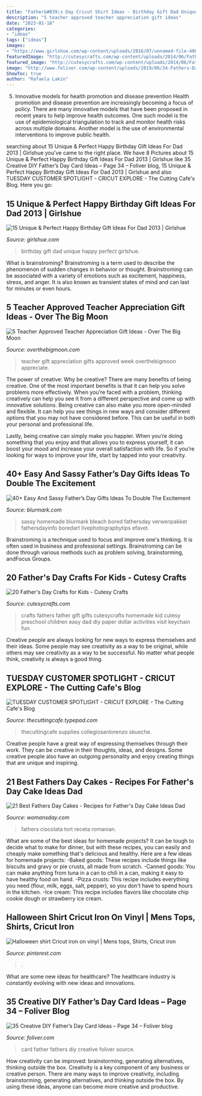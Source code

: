```yaml
---
title: "Father&#039;s Day Cricut Shirt Ideas - Birthday Gift Dad Unique Happy Perfect Girlshue"
description: "5 teacher approved teacher appreciation gift ideas"
date: "2023-01-18"
categories:
- "ideas"
tags: ["ideas"]
images:
- "https://www.girlshue.com/wp-content/uploads/2016/07/unnamed-file-4007.jpg"
featuredImage: "http://cutesycrafts.com/wp-content/uploads/2014/06/Fathers-Day-Crafts-Collage2.jpg"
featured_image: "http://cutesycrafts.com/wp-content/uploads/2014/06/Fathers-Day-Crafts-Collage2.jpg"
image: "http://www.foliver.com/wp-content/uploads/2019/06/34-Fathers-Day-card.jpg"
ShowToc: true
author: "Rafaela Lakin"
---
```



5) Innovative models for health promotion and disease prevention
Health promotion and disease prevention are increasingly becoming a focus of policy. There are many innovative models that have been proposed in recent years to help improve health outcomes. One such model is the use of epidemiological triangulation to track and monitor health risks across multiple domains. Another model is the use of environmental interventions to improve public health.

	

		
searching about 15 Unique &amp; Perfect Happy Birthday Gift Ideas For Dad 2013 | Girlshue you've came to the right place. We have 8 Pictures about 15 Unique &amp; Perfect Happy Birthday Gift Ideas For Dad 2013 | Girlshue like 35 Creative DIY Father’s Day Card Ideas – Page 34 – Foliver blog, 15 Unique &amp; Perfect Happy Birthday Gift Ideas For Dad 2013 | Girlshue and also TUESDAY CUSTOMER SPOTLIGHT - CRICUT EXPLORE - The Cutting Cafe&#039;s Blog. Here you go:
		
    
## 15 Unique &amp; Perfect Happy Birthday Gift Ideas For Dad 2013 | Girlshue

<img loading=lazy src="https://www.girlshue.com/wp-content/uploads/2016/07/unnamed-file-4007.jpg" onerror="this.onerror=null;this.src='https://tse4.mm.bing.net/th?id=OIP.rQabgBYCQ09vzKBz-5vCQAHaJ3&amp;pid=15.1';" alt="15 Unique &amp; Perfect Happy Birthday Gift Ideas For Dad 2013 | Girlshue">

_Source: girlshue.com_

>birthday gift dad unique happy perfect girlshue. 

	

What is brainstroming?
Brainstroming is a term used to describe the phenomenon of sudden changes in behavior or thought. Brainstroming can be associated with a variety of emotions such as excitement, happiness, stress, and anger. It is also known as transient states of mind and can last for minutes or even hours.

    
## 5 Teacher Approved Teacher Appreciation Gift Ideas - Over The Big Moon

<img loading=lazy src="https://i0.wp.com/overthebigmoon.com/wp-content/uploads/2016/04/Teacher-Appreciation-Gift-Ideas.jpg?fit=982%2C1382&amp;ssl=1" onerror="this.onerror=null;this.src='https://tse1.mm.bing.net/th?id=OIP.6ZlYiB1ptbcaCndCznAq-QHaKb&amp;pid=15.1';" alt="5 Teacher Approved Teacher Appreciation Gift Ideas - Over The Big Moon">

_Source: overthebigmoon.com_

>teacher gift appreciation gifts approved week overthebigmoon appreciate. 

	

The power of creative: Why be creative?
There are many benefits of being creative. One of the most important benefits is that it can help you solve problems more effectively. When you’re faced with a problem, thinking creatively can help you see it from a different perspective and come up with innovative solutions.
Being creative can also make you more open-minded and flexible. It can help you see things in new ways and consider different options that you may not have considered before. This can be useful in both your personal and professional life.

Lastly, being creative can simply make you happier. When you’re doing something that you enjoy and that allows you to express yourself, it can boost your mood and increase your overall satisfaction with life. So if you’re looking for ways to improve your life, start by tapped into your creativity.

    
## 40+ Easy And Sassy Father’s Day Gifts Ideas To Double The Excitement

<img loading=lazy src="https://www.blurmark.com/wp-content/uploads/2017/06/Daddy-Daughter-Photo-Frame.jpg" onerror="this.onerror=null;this.src='https://tse2.mm.bing.net/th?id=OIP.wayntZwxHz-c5keWKO1xygHaJ4&amp;pid=15.1';" alt="40+ Easy And Sassy Father’s Day Gifts Ideas To Double The Excitement">

_Source: blurmark.com_

>sassy homemade blurmark bleach bored fathersday verwenpakket fathersdayinfo boredart livephotograpbytips efavet. 

	

Brainstroming is a technique used to focus and improve one's thinking. It is often used in business and professional settings. Brainstroming can be done through various methods such as problem solving, brainstorming, andFocus Groups.

    
## 20 Father&#039;s Day Crafts For Kids - Cutesy Crafts

<img loading=lazy src="http://cutesycrafts.com/wp-content/uploads/2014/06/Fathers-Day-Crafts-Collage2.jpg" onerror="this.onerror=null;this.src='https://tse3.mm.bing.net/th?id=OIP.Pl8ZREx-91j5th46wK5saAHaMi&amp;pid=15.1';" alt="20 Father&#039;s Day Crafts for Kids - Cutesy Crafts">

_Source: cutesycrafts.com_

>crafts fathers father gift gifts cutesycrafts homemade kid cutesy preschool children easy dad diy paper dollar activities visit keychain fun. 

	

Creative people are always looking for new ways to express themselves and their ideas. Some people may see creativity as a way to be original, while others may see creativity as a way to be successful. No matter what people think, creativity is always a good thing.

    
## TUESDAY CUSTOMER SPOTLIGHT - CRICUT EXPLORE - The Cutting Cafe&#039;s Blog

<img loading=lazy src="http://thecuttingcafe.typepad.com/.a/6a010536b71e2d970b01a51181e3b5970c-600wi" onerror="this.onerror=null;this.src='https://tse2.mm.bing.net/th?id=OIP.2eH3Jhj3_d26BNJKtStyZQHaGC&amp;pid=15.1';" alt="TUESDAY CUSTOMER SPOTLIGHT - CRICUT EXPLORE - The Cutting Cafe&#039;s Blog">

_Source: thecuttingcafe.typepad.com_

>thecuttingcafe supplies collegiosanlorenzo skueche. 

	

Creative people have a great way of expressing themselves through their work. They can be creative in their thoughts, ideas, and designs. Some creative people also have an outgoing personality and enjoy creating things that are unique and inspiring.

    
## 21 Best Fathers Day Cakes - Recipes For Father&#039;s Day Cake Ideas Dad

<img loading=lazy src="https://hips.hearstapps.com/wdy.h-cdn.co/assets/16/21/640x941/gallery-1464276901-chocolate-bacon-cake-1-9bc.jpg?resize=768:*" onerror="this.onerror=null;this.src='https://tse2.mm.bing.net/th?id=OIP.sACmX1b40rjo2FvBgx1PMwDMEs&amp;pid=15.1';" alt="21 Best Fathers Day Cakes - Recipes for Father&#039;s Day Cake Ideas Dad">

_Source: womansday.com_

>fathers ciocolata tort receta romanian. 

	

What are some of the best ideas for homemade projects?
It can be tough to decide what to make for dinner, but with these recipes, you can easily and cheaply make something that's delicious and healthy. Here are a few ideas for homemade projects: 
-Baked goods: These recipes include things like biscuits and gravy or pie crusts, all made from scratch.
-Canned goods: You can make anything from tuna in a can to chili in a can, making it easy to have healthy food on hand.
-Pizza crusts: This recipe includes everything you need (flour, milk, eggs, salt, pepper), so you don't have to spend hours in the kitchen.
-Ice cream: This recipe includes flavors like chocolate chip cookie dough or strawberry ice cream.

    
## Halloween Shirt Cricut Iron On Vinyl | Mens Tops, Shirts, Cricut Iron

<img loading=lazy src="https://i.pinimg.com/736x/2e/11/6c/2e116c9fb831e5eacae6bdb37f031672.jpg" onerror="this.onerror=null;this.src='https://tse1.mm.bing.net/th?id=OIP.FrQxYI5sA4mTqnpdDjvAHgHaJ3&amp;pid=15.1';" alt="Halloween shirt Cricut iron on vinyl | Mens tops, Shirts, Cricut iron">

_Source: pinterest.com_

>. 

	

What are some new ideas for healthcare?
The healthcare industry is constantly evolving with new ideas and innovations.

    
## 35 Creative DIY Father’s Day Card Ideas – Page 34 – Foliver Blog

<img loading=lazy src="http://www.foliver.com/wp-content/uploads/2019/06/34-Fathers-Day-card.jpg" onerror="this.onerror=null;this.src='https://tse3.mm.bing.net/th?id=OIP.kegBMgvk3VOJgpOLbhhj8gHaKo&amp;pid=15.1';" alt="35 Creative DIY Father’s Day Card Ideas – Page 34 – Foliver blog">

_Source: foliver.com_

>card father fathers diy creative foliver source. 

	

How creativity can be improved: brainstorming, generating alternatives, thinking outside the box.
Creativity is a key component of any business or creative person. There are many ways to improve creativity, including brainstorming, generating alternatives, and thinking outside the box. By using these ideas, anyone can become more creative and productive.

